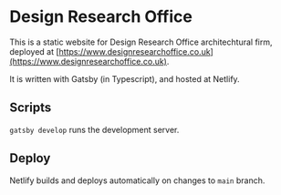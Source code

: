 # Design Research Office

This is a static website for Design Research Office architechtural firm, deployed at [https://www.designresearchoffice.co.uk](https://www.designresearchoffice.co.uk).

It is written with Gatsby (in Typescript), and hosted at Netlify.

## Scripts

`gatsby develop` runs the development server.

## Deploy

Netlify builds and deploys automatically on changes to `main` branch.
